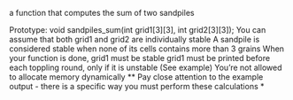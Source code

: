 a function that computes the sum of two sandpiles

Prototype: void sandpiles_sum(int grid1[3][3], int grid2[3][3]);
You can assume that both grid1 and grid2 are individually stable
A sandpile is considered stable when none of its cells contains more than 3 grains
When your function is done, grid1 must be stable
grid1 must be printed before each toppling round, only if it is unstable (See example)
You’re not allowed to allocate memory dynamically
** Pay close attention to the example output - there is a specific way you must perform these calculations *
